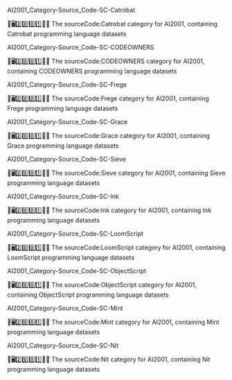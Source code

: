 
AI2001_Category-Source_Code-SC-Catrobat

🧠️🖥️2️⃣️0️⃣️0️⃣️1️⃣️💾️📜️ The sourceCode:Catrobat category for AI2001, containing Catrobat programming language datasets

AI2001_Category-Source_Code-SC-CODEOWNERS

🧠️🖥️2️⃣️0️⃣️0️⃣️1️⃣️💾️📜️ The sourceCode:CODEOWNERS category for AI2001, containing CODEOWNERS programming language datasets

AI2001_Category-Source_Code-SC-Frege

🧠️🖥️2️⃣️0️⃣️0️⃣️1️⃣️💾️📜️ The sourceCode:Frege category for AI2001, containing Frege programming language datasets

AI2001_Category-Source_Code-SC-Grace

🧠️🖥️2️⃣️0️⃣️0️⃣️1️⃣️💾️📜️ The sourceCode:Grace category for AI2001, containing Grace programming language datasets

AI2001_Category-Source_Code-SC-Sieve

🧠️🖥️2️⃣️0️⃣️0️⃣️1️⃣️💾️📜️ The sourceCode:Sieve category for AI2001, containing Sieve programming language datasets

AI2001_Category-Source_Code-SC-Ink

🧠️🖥️2️⃣️0️⃣️0️⃣️1️⃣️💾️📜️ The sourceCode:Ink category for AI2001, containing Ink programming language datasets

AI2001_Category-Source_Code-SC-LoomScript

🧠️🖥️2️⃣️0️⃣️0️⃣️1️⃣️💾️📜️ The sourceCode:LoomScript category for AI2001, containing LoomScript programming language datasets

AI2001_Category-Source_Code-SC-ObjectScript

🧠️🖥️2️⃣️0️⃣️0️⃣️1️⃣️💾️📜️ The sourceCode:ObjectScript category for AI2001, containing ObjectScript programming language datasets

AI2001_Category-Source_Code-SC-Mint

🧠️🖥️2️⃣️0️⃣️0️⃣️1️⃣️💾️📜️ The sourceCode:Mint category for AI2001, containing Mint programming language datasets

AI2001_Category-Source_Code-SC-Nit

🧠️🖥️2️⃣️0️⃣️0️⃣️1️⃣️💾️📜️ The sourceCode:Nit category for AI2001, containing Nit programming language datasets

